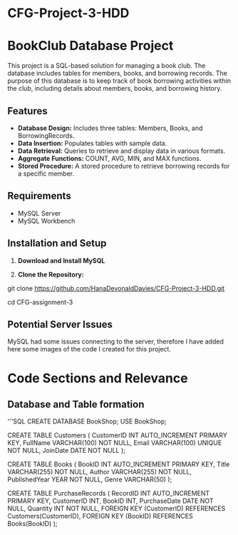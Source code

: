 # CFG-Project-3-HDD
# BookClub Database Project

This project is a SQL-based solution for managing a book club. The database includes tables for members, books, and borrowing records. The purpose of this database is to keep track of book borrowing activities within the club, including details about members, books, and borrowing history.

## Features

- **Database Design:** Includes three tables: Members, Books, and BorrowingRecords.
- **Data Insertion:** Populates tables with sample data.
- **Data Retrieval:** Queries to retrieve and display data in various formats.
- **Aggregate Functions:** COUNT, AVG, MIN, and MAX functions.
- **Stored Procedure:** A stored procedure to retrieve borrowing records for a specific member.

## Requirements

- MySQL Server
- MySQL Workbench 

## Installation and Setup

1. **Download and Install MySQL**

2. **Clone the Repository:**

git clone https://github.com/HanaDevonaldDavies/CFG-Project-3-HDD.git
  
  cd CFG-assignment-3

## Potential Server Issues
MySQL had some issues connecting to the server, therefore I have added here some images of the code I created for this project.

# Code Sections and Relevance 
## Database and Table formation
 '''SQL
 CREATE DATABASE BookShop;
USE BookShop;

CREATE TABLE Customers (
    CustomerID INT AUTO_INCREMENT PRIMARY KEY,
    FullName VARCHAR(100) NOT NULL,
    Email VARCHAR(100) UNIQUE NOT NULL,
    JoinDate DATE NOT NULL
);

CREATE TABLE Books (
    BookID INT AUTO_INCREMENT PRIMARY KEY,
    Title VARCHAR(255) NOT NULL,
    Author VARCHAR(255) NOT NULL,
    PublishedYear YEAR NOT NULL,
    Genre VARCHAR(50)
);

CREATE TABLE PurchaseRecords (
    RecordID INT AUTO_INCREMENT PRIMARY KEY,
    CustomerID INT,
    BookID INT,
    PurchaseDate DATE NOT NULL,
    Quantity INT NOT NULL,
    FOREIGN KEY (CustomerID) REFERENCES Customers(CustomerID),
    FOREIGN KEY (BookID) REFERENCES Books(BookID)
);



